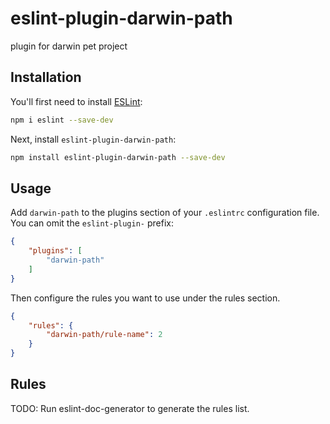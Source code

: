 # eslint-plugin-darwin-path

plugin for darwin pet project

## Installation

You'll first need to install [ESLint](https://eslint.org/):

```sh
npm i eslint --save-dev
```

Next, install `eslint-plugin-darwin-path`:

```sh
npm install eslint-plugin-darwin-path --save-dev
```

## Usage

Add `darwin-path` to the plugins section of your `.eslintrc` configuration file. You can omit the `eslint-plugin-` prefix:

```json
{
    "plugins": [
        "darwin-path"
    ]
}
```


Then configure the rules you want to use under the rules section.

```json
{
    "rules": {
        "darwin-path/rule-name": 2
    }
}
```

## Rules

<!-- begin auto-generated rules list -->
TODO: Run eslint-doc-generator to generate the rules list.
<!-- end auto-generated rules list -->


